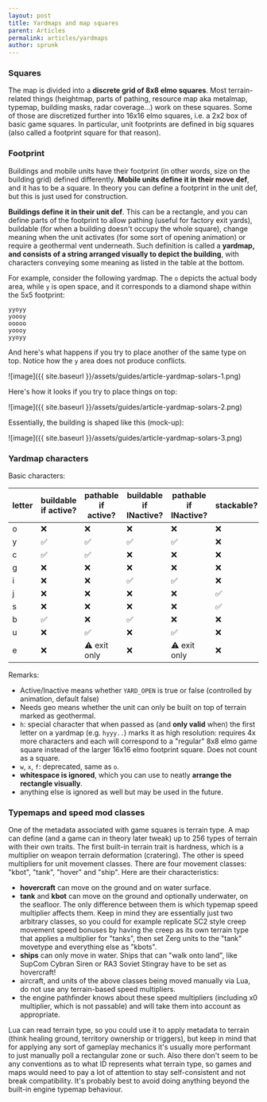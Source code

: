 ```yaml
---
layout: post
title: Yardmaps and map squares
parent: Articles
permalink: articles/yardmaps
author: sprunk
---
```


### Squares
The map is divided into a **discrete grid of 8x8 elmo squares**. Most terrain-related things (heightmap, parts of pathing, resource map aka metalmap, typemap, building masks, radar coverage...) work on these squares. Some of those are discretized further into 16x16 elmo squares, i.e. a 2x2 box of basic game squares. In particular, unit footprints are defined in big squares (also called a footprint square for that reason).

### Footprint
Buildings and mobile units have their footprint (in other words, size on the building grid) defined differently. **Mobile units define it in their move def**, and it has to be a square. In theory you can define a footprint in the unit def, but this is just used for construction.

**Buildings define it in their unit def**. This can be a rectangle, and you can define parts of the footprint to allow pathing (useful for factory exit yards), buildable (for when a building doesn't occupy the whole square), change meaning when the unit activates (for some sort of opening animation) or require a geothermal vent underneath. Such definition is called a **yardmap, and consists of a string arranged visually to depict the building**, with characters conveying some meaning as listed in the table at the bottom.

For example, consider the following yardmap. The `o` depicts the actual body area, while `y` is open space, and it corresponds to a diamond shape within the 5x5 footprint:
```
yyoyy
yoooy
ooooo
yoooy
yyoyy
```

And here's what happens if you try to place another of the same type on top. Notice how the `y` area does not produce conflicts.

![image]({{ site.baseurl }}/assets/guides/article-yardmap-solars-1.png)

Here's how it looks if you try to place things on top:

![image]({{ site.baseurl }}/assets/guides/article-yardmap-solars-2.png)

Essentially, the building is shaped like this (mock-up):

![image]({{ site.baseurl }}/assets/guides/article-yardmap-solars-3.png)

### Yardmap characters

Basic characters:

| letter | buildable if active? | pathable if active? | buildable if INactive? | pathable if INactive? | stackable? | need geo? |
|--------|----------------------|---------------------|------------------------|-----------------------|------------|-----------|
| o      | ❌                    | ❌                   | ❌                      | ❌                     | ❌          | ❌         |
| y      | ✅                    | ✅                   | ✅                      | ✅                     | ❌          | ❌         |
| c      | ✅                    | ✅                   | ❌                      | ❌                     | ❌          | ❌         |
| g      | ❌                    | ❌                   | ❌                      | ❌                     | ❌          | ✅         |
| i      | ❌                    | ❌                   | ✅                      | ✅                     | ❌          | ❌         |
| j      | ❌                    | ❌                   | ❌                      | ❌                     | ✅          | ✅         |
| s      | ❌                    | ❌                   | ❌                      | ❌                     | ✅          | ❌         |
| b      | ✅                    | ❌                   | ✅                      | ❌                     | ❌          | ❌         |
| u      | ❌                    | ✅                   | ❌                      | ✅                     | ❌          | ❌         |
| e      | ❌                    | ⚠️ exit only         | ❌                      | ⚠️ exit only           | ❌          | ❌         |

Remarks:

 * Active/Inactive means whether `YARD_OPEN` is true or false (controlled by animation, default false)
 * Needs geo means whether the unit can only be built on top of terrain marked as geothermal.
 * `h`: special character that when passed as (and **only valid** when) the first letter on a yardmap (e.g. `hyyy..`) marks it as high resolution: requires 4x more characters and each will correspond to a "regular" 8x8 elmo game square instead of the larger 16x16 elmo footprint square. Does not count as a square.
 * `w`, `x`, `f`:  deprecated, same as `o`.
 * **whitespace is ignored**, which you can use to neatly **arrange the rectangle visually**.
 * anything else is ignored as well but may be used in the future.

### Typemaps and speed mod classes

One of the metadata associated with game squares is terrain type. A map can define (and a game can in theory later tweak) up to 256 types of terrain with their own traits. The first built-in terrain trait is hardness, which is a multiplier on weapon terrain deformation (cratering). The other is speed multipliers for unit movement classes. There are four movement classes: "kbot", "tank", "hover" and "ship". Here are their characteristics:

* **hovercraft** can move on the ground and on water surface.
* **tank** and **kbot** can move on the ground and optionally underwater, on the seafloor. The only difference between them is which typemap speed multiplier affects them. Keep in mind they are essentially just two arbitrary classes, so you could for example replicate SC2 style creep movement speed bonuses by having the creep as its own terrain type that applies a multiplier for "tanks", then set Zerg units to the "tank" movetype and everything else as "kbots".
* **ships** can only move in water. Ships that can "walk onto land", like SupCom Cybran Siren or RA3 Soviet Stingray have to be set as hovercraft!
* aircraft, and units of the above classes being moved manually via Lua, do not use any terrain-based speed multipliers.
* the engine pathfinder knows about these speed multipliers (including x0 multiplier, which is not passable) and will take them into account as appropriate.

Lua can read terrain type, so you could use it to apply metadata to terrain (think healing ground, territory ownership or triggers), but keep in mind that for applying any sort of gameplay mechanics it's usually more performant to just manually poll a rectangular zone or such. Also there don't seem to be any conventions as to what ID represents what terrain type, so games and maps would need to pay a lot of attention to stay self-consistent and not break compatibility. It's probably best to avoid doing anything beyond the built-in engine typemap behaviour.
